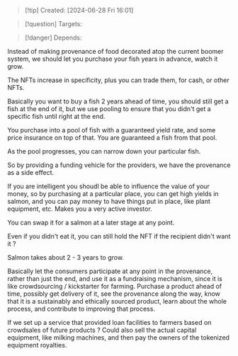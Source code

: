 
>[!tip] Created: [2024-06-28 Fri 16:01]

>[!question] Targets: 

>[!danger] Depends: 

Instead of making provenance of food decorated atop the current boomer system, we should let you purchase your fish years in advance, watch it grow.

The NFTs increase in specificity, plus you can trade them, for cash, or other NFTs.

Basically you want to buy a fish 2 years ahead of time, you should still get a fish at the end of it, but we use pooling to ensure that you didn't get a specific fish until right at the end.

You purchase into a pool of fish with a guaranteed yield rate, and some price insurance on top of that.  You are guaranteed a fish from that pool.

As the pool progresses, you can narrow down your particular fish.

So by providing a funding vehicle for the providers, we have the provenance as a side effect.

If you are intelligent you shoudl be able to influence the value of your money, so by purchasing at a particular place, you can get high yields in salmon, and you can pay money to have things put in place, like plant equipment, etc.  Makes you a very active investor.

You can swap it for a salmon at a later stage at any point.

Even if you didn't eat it, you can still hold the NFT if the recipient didn't want it ?

Salmon takes about 2 - 3 years to grow.

Basically let the consumers participate at any point in the provenance, rather than just the end, and use it as a fundraising mechanism, since it is like crowdsourcing / kickstarter for farming.  Purchase a product ahead of time, possibly get delivery of it, see the provenance along the way, know that it is a sustainably and ethically sourced product, learn about the whole process, and contribute to improving that process.

If we set up a service that provided loan facilities to farmers based on crowdsales of future products ?
Could also sell the actual capital equipment, like milking machines, and then pay the owners of the tokenized equipment royalties.

